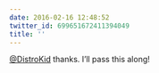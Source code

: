```yaml
---
date: 2016-02-16 12:48:52
twitter_id: 699651672411394049
title: ''
---
```


<!-- Tweet at https://twitter.com/statuses/699650522765246464 is either deleted or protected. -->

[@DistroKid](https://twitter.com/DistroKid) thanks. I’ll pass this along!
